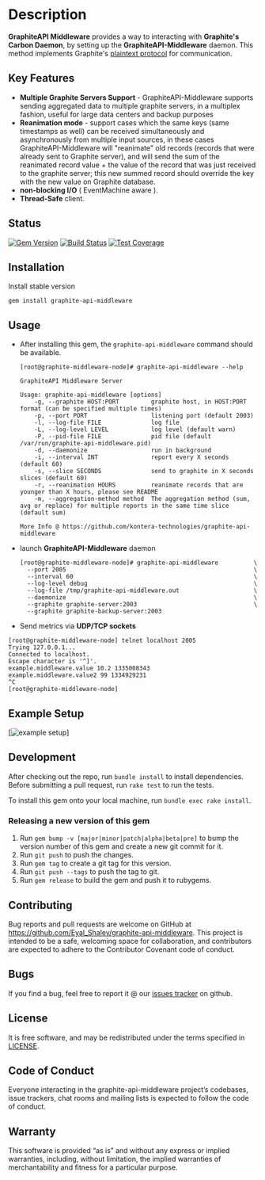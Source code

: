 # Description
**GraphiteAPI Middleware** provides a way to interacting with **Graphite's Carbon Daemon**, by setting up the **GraphiteAPI-Middleware** daemon. This method implements Graphite's [plaintext protocol](http://graphite.readthedocs.org/en/1.0/feeding-carbon.html) for communication.

## Key Features
* **Multiple Graphite Servers Support** - GraphiteAPI-Middleware supports sending aggregated data to multiple graphite servers, in a multiplex fashion, useful for large data centers and backup purposes
* **Reanimation mode** - support cases which the same keys (same timestamps as well) can be received simultaneously and asynchronously from multiple input sources, in these cases GraphiteAPI-Middleware will "reanimate" old records (records that were already sent to Graphite server), and will send the sum of the reanimated record value + the value of the record that was just received to the graphite server; this new summed record should override the key with the new value on Graphite database.
* **non-blocking I/O** ( EventMachine aware ).
* **Thread-Safe** client.

## Status
[![Gem Version](https://badge.fury.io/rb/graphite-api-middleware.svg)](https://badge.fury.io/rb/graphite-api-middleware)
[![Build Status](https://travis-ci.org/kontera-technologies/graphite-api-middleware.svg?branch=master)](https://travis-ci.org/kontera-technologies/graphite-api-middleware)
[![Test Coverage](https://codecov.io/gh/kontera-technologies/graphite-api-middleware/branch/master/graph/badge.svg)](https://codecov.io/gh/kontera-technologies/graphite-api-middleware)

## Installation
Install stable version

```
gem install graphite-api-middleware
```

## Usage
* After installing this gem, the `graphite-api-middleware` command should be available.
  ```
  [root@graphite-middleware-node]# graphite-api-middleware --help

  GraphiteAPI Middleware Server

  Usage: graphite-api-middleware [options]
      -g, --graphite HOST:PORT         graphite host, in HOST:PORT format (can be specified multiple times)
      -p, --port PORT                  listening port (default 2003)
      -l, --log-file FILE              log file
      -L, --log-level LEVEL            log level (default warn)
      -P, --pid-file FILE              pid file (default /var/run/graphite-api-middleware.pid)
      -d, --daemonize                  run in background
      -i, --interval INT               report every X seconds (default 60)
      -s, --slice SECONDS              send to graphite in X seconds slices (default 60)
      -r, --reanimation HOURS          reanimate records that are younger than X hours, please see README
      -m, --aggregation-method method  The aggregation method (sum, avg or replace) for multiple reports in the same time slice (default sum)

  More Info @ https://github.com/kontera-technologies/graphite-api-middleware
  ```

* launch **GraphiteAPI-Middleware** daemon
  ```
  [root@graphite-middleware-node]# graphite-api-middleware          \
    --port 2005                                                     \
    --interval 60                                                   \
    --log-level debug                                               \
    --log-file /tmp/graphite-api-middleware.out                     \
    --daemonize                                                     \
    --graphite graphite-server:2003                                 \
    --graphite graphite-backup-server:2003
  ```

* Send metrics via **UDP/TCP sockets**

```
[root@graphite-middleware-node] telnet localhost 2005
Trying 127.0.0.1...
Connected to localhost.
Escape character is '^]'.
example.middleware.value 10.2 1335008343
example.middleware.value2 99 1334929231
^C
[root@graphite-middleware-node]
```

## Example Setup
[![example setup](https://raw.github.com/kontera-technologies/graphite-api/master/examples/middleware_t1.png)]

## Development
After checking out the repo, run `bundle install` to install dependencies.
Before submitting a pull request, run `rake test` to run the tests.

To install this gem onto your local machine, run `bundle exec rake install`.

### Releasing a new version of this gem
1. Run `gem bump -v [major|minor|patch|alpha|beta|pre]` to bump the version number of this gem and create a new git commit for it.
2. Run `git push` to push the changes.
3. Run `gem tag` to create a git tag for this version.
4. Run `git push --tags` to push the tag to git.
5. Run `gem release` to build the gem and push it to rubygems.

## Contributing
Bug reports and pull requests are welcome on GitHub at https://github.com/Eyal_Shalev/graphite-api-middleware. This project is intended to be a safe, welcoming space for collaboration, and contributors are expected to adhere to the Contributor Covenant code of conduct.

## Bugs
If you find a bug, feel free to report it @ our [issues tracker](https://github.com/kontera-technologies/graphite-api-middleware/issues) on github.

## License
It is free software, and may be redistributed under the terms specified in [LICENSE](/LICENSE.txt).

## Code of Conduct
Everyone interacting in the graphite-api-middleware project’s codebases, issue trackers, chat rooms and mailing lists is expected to follow the code of conduct.

## Warranty
This software is provided “as is” and without any express or implied warranties, including, without limitation, the implied warranties of merchantability and fitness for a particular purpose.
